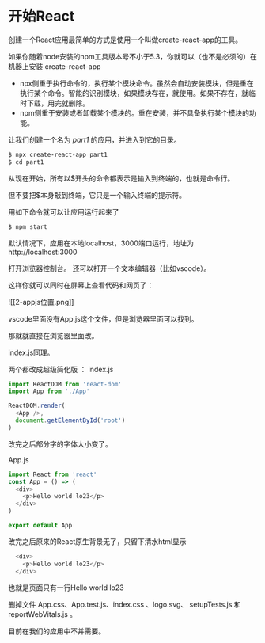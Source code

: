 # 开始React

创建一个React应用最简单的方式是使用一个叫做create-react-app的工具。

如果你随着node安装的npm工具版本号不小于5.3，你就可以（也不是必须的）在机器上安装 create-react-app

- npx侧重于执行命令的，执行某个模块命令。虽然会自动安装模块，但是重在执行某个命令。智能的识别模块，如果模块存在，就使用。如果不存在，就临时下载，用完就删除。
- npm侧重于安装或者卸载某个模块的。重在安装，并不具备执行某个模块的功能。

让我们创建一个名为 _part1_ 的应用，并进入到它的目录。

```bash
$ npx create-react-app part1
$ cd part1
```

从现在开始，所有以$开头的命令都表示是输入到终端的，也就是命令行。

但不要把$本身敲到终端，它只是一个输入终端的提示符。

用如下命令就可以让应用运行起来了

```bash
$ npm start
```

默认情况下，应用在本地localhost，3000端口运行，地址为 http://localhost:3000

打开浏览器控制台。 还可以打开一个文本编辑器（比如vscode）。

这样你就可以同时在屏幕上查看代码和网页了：

![[2-appjs位置.png]]

vscode里面没有App.js这个文件，但是浏览器里面可以找到。

那就就直接在浏览器里面改。

index.js同理。

两个都改成超级简化版
：
index.js
```js
import ReactDOM from 'react-dom'
import App from './App'

ReactDOM.render(
  <App />,
  document.getElementById('root')
)
```
改完之后部分字的字体大小变了。

App.js
```js
import React from 'react'
const App = () => (
  <div>
    <p>Hello world lo23</p>
  </div>
)

export default App
```
改完之后原来的React原生背景无了，只留下清水html显示
```js
  <div>
    <p>Hello world lo23</p>
  </div>
```
也就是页面只有一行Hello world lo23

删掉文件 App.css、App.test.js、index.css 、logo.svg、 setupTests.js 和reportWebVitals.js 。

目前在我们的应用中不并需要。



